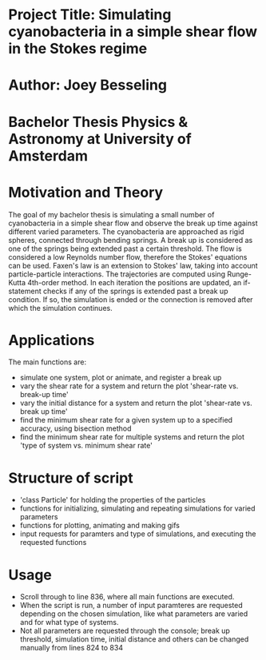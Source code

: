 # Project Title: Simulating cyanobacteria in a simple shear flow in the Stokes regime
# Author: Joey Besseling
# Bachelor Thesis Physics & Astronomy at University of Amsterdam

# Motivation and Theory
The goal of my bachelor thesis is simulating a small number of cyanobacteria in a simple shear flow and observe the break up time against different varied parameters. The cyanobacteria are approached as rigid spheres, connected through bending springs.  A break up is considered as one of the springs being extended past a certain threshold. The flow is considered a low Reynolds number flow, therefore the Stokes' equations can be used. Faxen's law is an extension to Stokes' law, taking into account particle-particle interactions. The trajectories are computed using Runge-Kutta 4th-order method. In each iteration the positions are updated, an if-statement checks if any of the springs is extended past a break up condition. If so, the simulation is ended or the connection is removed after which the simulation continues.

# Applications
The main functions are:
- simulate one system, plot or animate, and register a break up
- vary the shear rate for a system and return the plot 'shear-rate vs. break-up time'
- vary the initial distance for a system and return the plot 'shear-rate vs. break up time'
- find the minimum shear rate for a given system up to a specified accuracy, using bisection method
- find the minimum shear rate for multiple systems and return the plot 'type of system vs. minimum shear rate'

# Structure of script
- 'class Particle' for holding the properties of the particles
- functions for initializing, simulating and repeating simulations for varied parameters
- functions for plotting, animating and making gifs
- input requests for paramters and type of simulations, and executing the requested functions

# Usage
- Scroll through to line 836, where all main functions are executed.
- When the script is run, a number of input paramteres are requested depending on the chosen simulation, like what parameters are varied and for what type of systems.
- Not all parameters are requested through the console; break up threshold, simulation time, initial distance and others can be changed manually from lines 824 to 834

